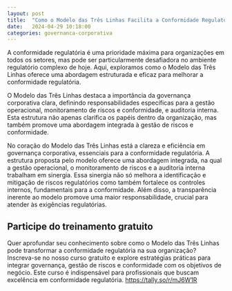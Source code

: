 ```yaml
---
layout: post
title:  "Como o Modelo das Três Linhas Facilita a Conformidade Regulatória"
date:   2024-04-29 10:18:00
categories: governanca-corporativa
---
```


A conformidade regulatória é uma prioridade máxima para organizações em todos os setores, mas pode ser particularmente desafiadora no ambiente regulatório complexo de hoje. Aqui, exploramos como o Modelo das Três Linhas oferece uma abordagem estruturada e eficaz para melhorar a conformidade regulatória.

O Modelo das Três Linhas destaca a importância da governança corporativa clara, definindo responsabilidades específicas para a gestão operacional, monitoramento de riscos e conformidade, e auditoria interna. Esta estrutura não apenas clarifica os papéis dentro da organização, mas também promove uma abordagem integrada à gestão de riscos e conformidade.

No coração do Modelo das Três Linhas está a clareza e eficiência em governança corporativa, essenciais para a conformidade regulatória. A estrutura proposta pelo modelo oferece uma abordagem integrada, na qual a gestão operacional, o monitoramento de riscos e a auditoria interna trabalham em sinergia. Essa sinergia não só melhora a identificação e mitigação de riscos regulatórios como também fortalece os controles internos, fundamentais para a conformidade. Além disso, a transparência inerente ao modelo promove uma maior responsabilidade, crucial para atender às exigências regulatórias.

Participe do treinamento gratuito
---------------------------------

Quer aprofundar seu conhecimento sobre como o Modelo das Três Linhas pode transformar a conformidade regulatória na sua organização? Inscreva-se no nosso curso gratuito e explore estratégias práticas para integrar governança, gestão de riscos e conformidade com os objetivos de negócio. Este curso é indispensável para profissionais que buscam excelência em conformidade regulatória. <https://tally.so/r/mJ6W1R>